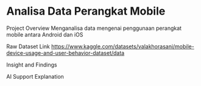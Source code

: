 # Analisa Data Perangkat Mobile

Project Overview
Menganalisa data mengenai penggunaan perangkat mobile antara Android dan iOS

Raw Dataset Link
https://www.kaggle.com/datasets/valakhorasani/mobile-device-usage-and-user-behavior-dataset/data

Insight and Findings


AI Support Explanation
